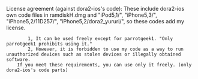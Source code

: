 License agreement (against dora2-ios's code):
    These include dora2-ios own code files in ramdiskH.dmg and "iPod5,1/", "iPhone5,3/", "iPhone5,2/11D257/", "iPhone5,2/dora2_yururi/",  so these codes add my license.
        
            1, It can be used freely except for parrotgeek1. "Only parrotgeek1 prohibits using it."
            2, However, it is forbidden to use my code as a way to run unauthorized devices such as stolen devices or illegally obtained software.
        If you meet these requirements, you can use only it freely. (only dora2-ios's code parts)
        
    
